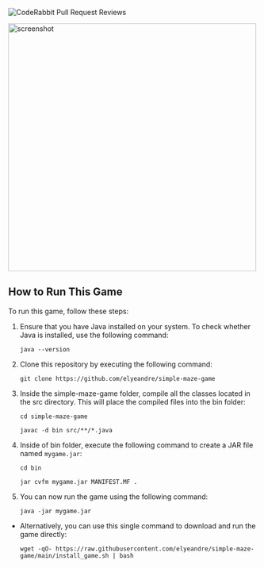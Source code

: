 ![CodeRabbit Pull Request Reviews](https://img.shields.io/coderabbit/prs/github/elyeandre/simple-maze-game?utm_source=oss&utm_medium=github&utm_campaign=elyeandre%2Fsimple-maze-game&labelColor=171717&color=FF570A&link=https%3A%2F%2Fcoderabbit.ai&label=CodeRabbit+Reviews)
<p align="left">
<img  alt="screenshot" width="500" src="https://github.com/elyeandre/SimpleMazeGame/blob/11fed763cf14c6d31fc77fc247dad53cc2e90a73/screenshot.png">
</p>

## How to Run This Game

To run this game, follow these steps:


1. Ensure that you have Java installed on your system. To check whether Java is installed, use the following command:

    ```
    java --version
    ```
    
2. Clone this repository by executing the following command:

    ```
    git clone https://github.com/elyeandre/simple-maze-game
    ```

3. Inside the simple-maze-game folder, compile all the classes located in the src directory. This will place the compiled files into the bin folder:

    ```
    cd simple-maze-game
    ```
    ```
    javac -d bin src/**/*.java
    ```

4. Inside of bin folder, execute the following command to create a JAR file named `mygame.jar`:
    ```
    cd bin
    ```
    ```
    jar cvfm mygame.jar MANIFEST.MF .
    ```

5. You can now run the game using the following command:

    ```
    java -jar mygame.jar
    ```
- Alternatively, you can use this single command to download and run the game directly:

     ```
     wget -qO- https://raw.githubusercontent.com/elyeandre/simple-maze-game/main/install_game.sh | bash
     ```


